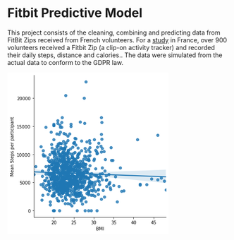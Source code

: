 # Fitbit Predictive Model

This project consists of the cleaning, combining and predicting data from FitBit Zips received from French volunteers. For a [study](https://pubmed.ncbi.nlm.nih.gov/29084709/#:~:text=The%20most%20important%20determinants%20are,related%20aspects%20of%20activity%20trackers) in France, over 900 volunteers received a Fitbit Zip (a clip-on activity tracker) and recorded their daily steps, distance and calories.. The data were simulated from the actual data to conform to the GDPR law.

![Output](/output.png "Predicted output")